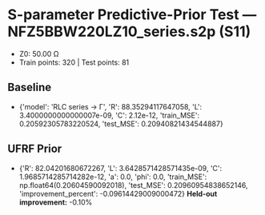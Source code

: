 # S-parameter Predictive-Prior Test — NFZ5BBW220LZ10_series.s2p (S11)
- Z0: 50.00 Ω
- Train points: 320  |  Test points: 81

## Baseline
- {'model': 'RLC series -> Γ', 'R': 88.35294117647058, 'L': 3.4000000000000007e-09, 'C': 2.12e-12, 'train_MSE': 0.20592305783220524, 'test_MSE': 0.20940821434544887}

## UFRF Prior
- {'R': 82.04201680672267, 'L': 3.6428571428571435e-09, 'C': 1.9685714285714282e-12, 'a': 0.0, 'phi': 0.0, 'train_MSE': np.float64(0.20604590092018), 'test_MSE': 0.20960954838652146, 'improvement_percent': -0.09614429009000472}
**Held-out improvement:** -0.10%